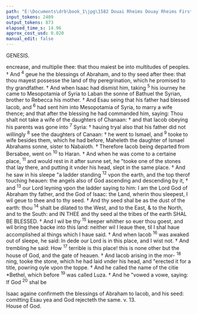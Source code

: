 ```yaml
---
path: "E:\Documents\drb\book_1\jpg\1582 Douai Rheims Douay Rheims First Edition  1 of 3 1609 Old Testament.pdf-113.jpg"
input_tokens: 2409
output_tokens: 873
elapsed_time_s: 14.96
approx_cost_usd: 0.020
manual_edit: false
---
```

GENESIS.

encrease, and multiplie thee: that thou maiest be into multitudes of peoples. † And <sup>4</sup> geue he the blessings of Abraham, and to thy seed after thee: that thou mayest possesse the land of thy peregrination, which he promised to thy grandfather. † And when Isaac had dismist him, taking <sup>5</sup> his iourney he came to Mesopotamia of Syria to Laban the sonne of Bathuel the Syrian, brother to Rebecca his mother. † And Esau seing that his father had blessed Iacob, and <sup>6</sup> had sent him into Mesopotamia of Syria, to marry a wife thence; and that after the blessing he had commanded him, saying: Thou shalt not take a wife of the daughters of Chanaan: † and that Iacob obeying his parents was gone into <sup>7</sup> Syria: † hauing tryal also that his father did not willingly <sup>8</sup> see the daughters of Canaan: † he went to Ismael, and <sup>9</sup> tooke to wife besides them, which he had before, Maheleth the daughter of Ismael Abrahams sonne, sister to Nabaioth. † Therefore Iacob being departed from Bersabee, went on <sup>10</sup> to Haran. † And when he was come to a certaine place, <sup>11</sup> and would rest in it after sunne set, he "tooke one of the stones that lay there, and putting it vnder his head, slept in the same place. † And he saw in his sleepe "a ladder standing <sup>12</sup> vpon the earth, and the top therof touching heauen: the angels also of God ascending and descending by it, † and <sup>13</sup> our Lord leyning vpon the ladder saying to him: I am the Lord God of Abraham thy father, and the God of Isaac: the Land, wherin thou sleepest, I wil geue to thee and to thy seed. † And thy seed shal be as the dust of the earth: thou <sup>14</sup> shalt be dilated to the West, and to the East, & to the North, and to the South: and IN THEE and thy seed al the tribes of the earth SHAL BE BLESSED. † And I wil be thy <sup>15</sup> keeper whither so euer thou goest, and wil bring thee backe into this land: neither wil I leaue thee, til I shal haue accomplished al things which I haue said. † And when Iacob <sup>16</sup> was awaked out of sleepe, he said: In dede our Lord is in this place, and I wist not. † And trembling he said: How <sup>17</sup> terrible is this place! this is none other but the house of God, and the gate of heauen. † And Iacob arising in the mor- <sup>18</sup> ning, tooke the stone, which he had laid vnder his head, and "erected it for a title, powring oyle vpon the toppe. † And he called the name of the citie *Bethel, which before <sup>19</sup> was called Luza. † And he "vowed a vowe, saying: If God <sup>20</sup> shal be

<aside>Isaac againe confirmeth the blessings of Abraham to Iacob, and his seed: comitting Esau yea and God rejecteth the same. v. 13.</aside>

[^1]: The Epistle in votiue Masse for trauelers.

<aside>House of God.</aside>
